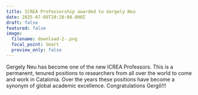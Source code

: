 ```yaml
---
title: ICREA Professorship awarded to Gergely Neu
date: 2025-07-09T20:28:00.000Z
draft: false
featured: false
image:
  filename: download-2-.png
  focal_point: Smart
  preview_only: false
---
```

Gergely Neu has become one of the new ICREA Professors. This is a permanent, tenured positions to researchers from all over the world to come and work in Catalonia. Over the years these positions have become a synonym of global academic excellence. Congratulations Gergő!!!
